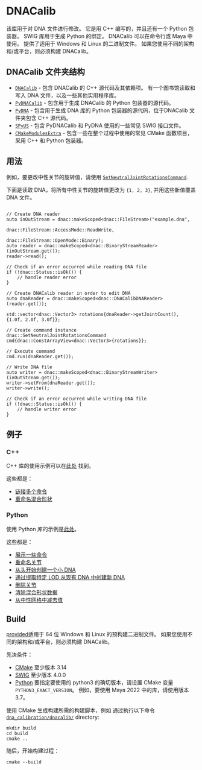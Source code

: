 # DNACalib
该库用于对 DNA 文件进行修改。 
它是用 C++ 编写的，并且还有一个 Python 包装器。 
SWIG 库用于生成 Python 的绑定。 DNACalib 可以在命令行或 Maya 中使用。 
提供了适用于 Windows 和 Linux 的二进制文件。 
如果您使用不同的架构和/或平台，则必须构建 DNACalib。

## DNACalib 文件夹结构
- [`DNACalib`](/dnacalib/DNACalib) - 包含 DNACalib 的 C++ 源代码及其依赖项。 有一个图书馆读取和写入 DNA 文件，以及一些其他实用程序库。
- [`PyDNACalib`](/dnacalib/PyDNACalib) - 包含用于生成 DNACalib 的 Python 包装器的源代码。
- [`PyDNA`](/dnacalib/PyDNA) - 包含用于生成 DNA 库的 Python 包装器的源代码，位于DNACalib 文件夹包含 C++ 源代码。
- [`SPyUS`](/dnacalib/SPyUS) - 包含 PyDNACalib 和 PyDNA 使用的一些常见 SWIG 接口文件。
- [`CMakeModulesExtra`](/dnacalib/CMakeModulesExtra) - 包含一些在整个过程中使用的常见 CMake 函数项目，采用 C++ 和 Python 包装器。

## 用法

例如，要更改中性关节的旋转值，请使用
[`SetNeutralJointRotationsCommand`](/dnacalib/DNACalib/include/dnacalib/commands/SetNeutralJointRotationsCommand.h).

下面是读取 DNA，将所有中性关节的旋转值更改为 `{1, 2, 3}`, 并用这些新值覆盖 DNA 文件。

```

// Create DNA reader
auto inOutStream = dnac::makeScoped<dnac::FileStream>("example.dna",
                                                      dnac::FileStream::AccessMode::ReadWrite,
                                                      dnac::FileStream::OpenMode::Binary);
auto reader = dnac::makeScoped<dnac::BinaryStreamReader>(inOutStream.get());
reader->read();

// Check if an error occurred while reading DNA file
if (!dnac::Status::isOk()) {
    // handle reader error
}

// Create DNACalib reader in order to edit DNA
auto dnaReader = dnac::makeScoped<dnac::DNACalibDNAReader>(reader.get());

std::vector<dnac::Vector3> rotations{dnaReader->getJointCount(), {1.0f, 2.0f, 3.0f}};

// Create command instance
dnac::SetNeutralJointRotationsCommand cmd{dnac::ConstArrayView<dnac::Vector3>{rotations}};

// Execute command
cmd.run(dnaReader.get());

// Write DNA file
auto writer = dnac::makeScoped<dnac::BinaryStreamWriter>(inOutStream.get());
writer->setFrom(dnaReader.get());
writer->write();

// Check if an error occurred while writing DNA file
if (!dnac::Status::isOk()) {
    // handle writer error
}
```

## 例子

### C++
C++ 库的使用示例可以在[此处](/dnacalib/DNACalib/examples) 找到。

这些都是：
- [链接多个命令](/dnacalib/DNACalib/examples/CommandSequence.cpp)
- [重命名混合形状](/dnacalib/DNACalib/examples/SingleCommand.cpp)

### Python
使用 Python 库的示例是[此处](/examples)。

这些都是：
- [展示一些命令](/examples/dnacalib_demo.py)
- [重命名关节](/examples/dnacalib_rename_joint_demo.py)
- [从头开始创建一个小 DNA](/examples/dna_demo.py)
- [通过提取特定 LOD 从现有 DNA 中创建新 DNA](/examples/dnacalib_lod_demo.py)
- [删除关节](/examples/dnacalib_remove_joint.py)
- [清除混合形状数据](/examples/dnacalib_clear_blend_shapes.py)
- [从中性网格中减去值](/examples/dnacalib_neutral_mesh_subtract.py)


## Build
[provided](/lib)适用于 64 位 Windows 和 Linux 的预构建二进制文件。
如果您使用不同的架构和/或平台，则必须构建 DNACalib。

先决条件：
- [CMake](https://cmake.org/download/) 至少版本 3.14
- [SWIG](https://www.swig.org/download.html) 至少版本 4.0.0
- [Python](https://www.python.org/downloads/) 要指定要使用的 python3 的确切版本，请设置 CMake 变量
`PYTHON3_EXACT_VERSION`。 例如，要使用 Maya 2022 中的库，请使用版本 3.7。

使用 CMake 生成构建所需的构建脚本，例如 通过执行以下命令
[`dna_calibration/dnacalib/`](/dnacalib) directory:

```
mkdir build
cd build
cmake ..
```
随后，开始构建过程：
```
cmake --build
```
